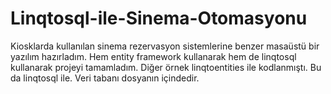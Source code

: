 # Linqtosql-ile-Sinema-Otomasyonu
Kiosklarda kullanılan sinema rezervasyon sistemlerine benzer masaüstü bir yazılım hazırladım. Hem entity
framework kullanarak hem de linqtosql kullanarak projeyi tamamladım. Diğer örnek linqtoentities ile kodlanmıştı. Bu da linqtosql ile.
Veri tabanı dosyanın içindedir.
